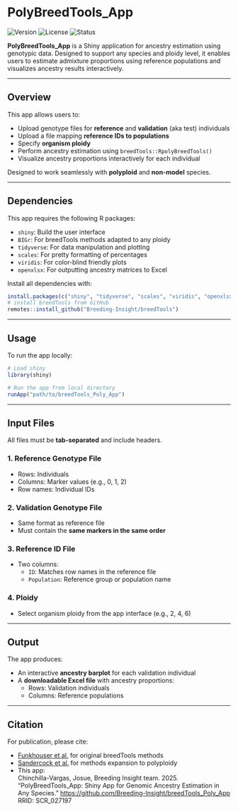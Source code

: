 # PolyBreedTools_App

![Version](https://img.shields.io/badge/version-1.1-blue.svg)
![License](https://img.shields.io/badge/license-Apache--2.0-blue.svg)
![Status](https://img.shields.io/badge/development-active-brightgreen.svg)

**PolyBreedTools_App** is a Shiny application for ancestry estimation using genotypic data. Designed to support any species and ploidy level, it enables users to estimate admixture proportions using reference populations and visualizes ancestry results interactively.

---

## Overview

This app allows users to:

- Upload genotype files for **reference** and **validation** (aka test) individuals  
- Upload a file mapping **reference IDs to populations**  
- Specify **organism ploidy**  
- Perform ancestry estimation using `breedTools::RpolyBreedTools()`  
- Visualize ancestry proportions interactively for each individual  

Designed to work seamlessly with **polyploid** and **non-model** species.

---

## Dependencies

This app requires the following R packages:

- `shiny`: Build the user interface  
- `BIGr`: For breedTools methods adapted to any ploidy
- `tidyverse`: For data manipulation and plotting  
- `scales`: For pretty formatting of percentages  
- `viridis`: For color-blind friendly plots  
- `openxlsx`: For outputting ancestry matrices to Excel  

Install all dependencies with:

```r
install.packages(c("shiny", "tidyverse", "scales", "viridis", "openxlsx", "BIGr"))
# install breedTools from GitHub
remotes::install_github("Breeding-Insight/breedTools")
```

---

## Usage

To run the app locally:

```r
# Load shiny
library(shiny)

# Run the app from local directory
runApp("path/to/breedTools_Poly_App")
```

---

## Input Files

All files must be **tab-separated** and include headers.

### 1. Reference Genotype File  
- Rows: Individuals  
- Columns: Marker values (e.g., 0, 1, 2)  
- Row names: Individual IDs  

### 2. Validation Genotype File  
- Same format as reference file  
- Must contain the **same markers in the same order**

### 3. Reference ID File  
- Two columns:  
  - `ID`: Matches row names in the reference file  
  - `Population`: Reference group or population name

### 4. Ploidy  
- Select organism ploidy from the app interface (e.g., 2, 4, 6)

---

## Output

The app produces:

- An interactive **ancestry barplot** for each validation individual  
- A **downloadable Excel file** with ancestry proportions:  
  - Rows: Validation individuals  
  - Columns: Reference populations

---

## Citation

For publication, please cite:

- [Funkhouser et al.](https://academic.oup.com/tas/article/1/1/36/4636602) for original breedTools methods  
- [Sandercock et al.](https://acsess.onlinelibrary.wiley.com/doi/10.1002/tpg2.70067) for methods expansion to polyploidy  
- This app:  
Chinchilla-Vargas, Josue, Breeding Insight team. 2025.
“PolyBreedTools_App: Shiny App for Genomic Ancestry Estimation in Any Species.” https://github.com/Breeding-Insight/breedTools_Poly_App RRID: SCR_027197
